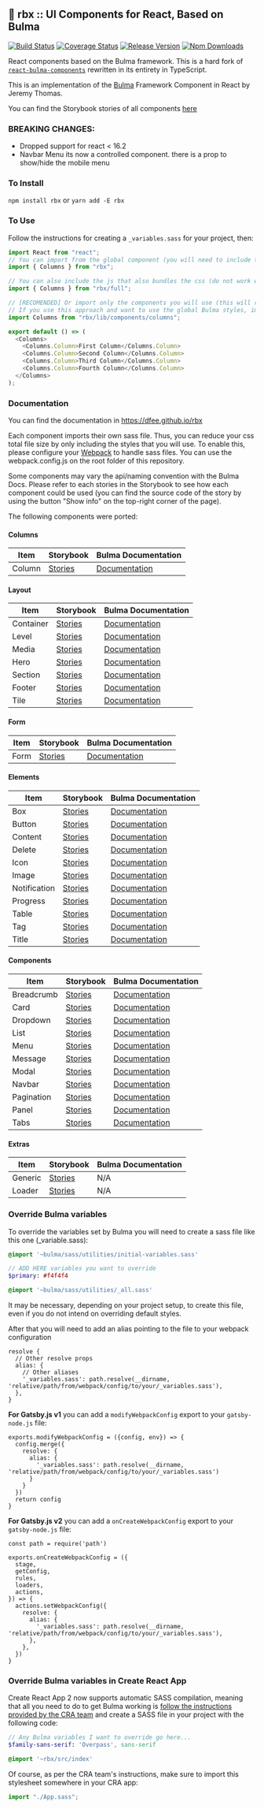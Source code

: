 ## 👟 rbx :: UI Components for React, Based on Bulma

[![Build Status](https://travis-ci.org/dfee/rbx.svg?branch=master)](https://travis-ci.org/dfee/rbx)
[![Coverage Status](https://coveralls.io/repos/github/dfee/rbx/badge.svg?branch=master)](https://coveralls.io/github/dfee/rbx?branch=master)
[![Release Version](https://img.shields.io/github/release/dfee/rbx.svg)](https://github.com/dfee/rbx)
[![Npm Downloads](https://img.shields.io/npm/dm/rbx.svg)](https://www.npmjs.com/package/rbx)

React components based on the Bulma framework. This is a hard fork of [`react-bulma-components`](https://github.com/couds/react-bulma-components) rewritten in its entirety in TypeScript.

This is an implementation of the [Bulma](http://bulma.io/) Framework Component in React by Jeremy Thomas.

You can find the Storybook stories of all components [here](https://dfee.github.io/rbx/)

### BREAKING CHANGES:

- Dropped support for react < 16.2
- Navbar Menu its now a controlled component. there is a prop to show/hide the mobile menu

### To Install

`npm install rbx` or `yarn add -E rbx`

### To Use

Follow the instructions for creating a `_variables.sass` for your project, then:

```javascript
import React from "react";
// You can import from the global component (you will need to include the css file dist/rbx.min.css)
import { Columns } from "rbx";

// You can also include the js that also bundles the css (do not work with server-side rendering)
import { Columns } from "rbx/full";

// [RECOMENDED] Or import only the components you will use (this will reduce the total bundle size)
// If you use this approach and want to use the global Bulma styles, import rbx/src/index.sass and configure webpack to handle sass files
import Columns from "rbx/lib/components/columns";

export default () => (
  <Columns>
    <Columns.Column>First Column</Columns.Column>
    <Columns.Column>Second Column</Columns.Column>
    <Columns.Column>Third Column</Columns.Column>
    <Columns.Column>Fourth Column</Columns.Column>
  </Columns>
);
```

### Documentation

You can find the documentation in https://dfee.github.io/rbx

Each component imports their own sass file. Thus, you can reduce your css total file size by only including the styles that you will use. To enable this, please configure your [Webpack](https://webpack.github.io/) to handle sass files. You can use the webpack.config.js on the root folder of this repository.

Some components may vary the api/naming convention with the Bulma Docs. Please refer to each stories in the Storybook to see how each component could be used (you can find the source code of the story by using the button "Show info" on the top-right corner of the page).

The following components were ported:

#### Columns

| Item   | Storybook                                                   | Bulma Documentation                                            |
| ------ | ----------------------------------------------------------- | -------------------------------------------------------------- |
| Column | [Stories](https://dfee.github.io/rbx/?selectedKind=Columns) | [Documentation](http://bulma.io/documentation/columns/basics/) |

#### Layout

| Item      | Storybook                                                              | Bulma Documentation                                                 |
| --------- | ---------------------------------------------------------------------- | ------------------------------------------------------------------- |
| Container | [Stories](https://dfee.github.io/rbx/?selectedKind=Layout%2FContainer) | [Documentation](http://bulma.io/documentation/layout/container/)    |
| Level     | [Stories](https://dfee.github.io/rbx/?selectedKind=Layout%2FLevel)     | [Documentation](http://bulma.io/documentation/layout/level/)        |
| Media     | [Stories](https://dfee.github.io/rbx/?selectedKind=Layout%2FMedia)     | [Documentation](http://bulma.io/documentation/layout/media-object/) |
| Hero      | [Stories](https://dfee.github.io/rbx/?selectedKind=Layout%2FHero)      | [Documentation](http://bulma.io/documentation/layout/hero/)         |
| Section   | [Stories](https://dfee.github.io/rbx/?selectedKind=Layout%2FSection)   | [Documentation](http://bulma.io/documentation/layout/section/)      |
| Footer    | [Stories](https://dfee.github.io/rbx/?selectedKind=Layout%2FFooter)    | [Documentation](http://bulma.io/documentation/layout/footer/)       |
| Tile      | [Stories](https://dfee.github.io/rbx/?selectedKind=Layout%2FTile)      | [Documentation](http://bulma.io/documentation/layout/tiles/)        |

#### Form

| Item | Storybook                                                | Bulma Documentation                                          |
| ---- | -------------------------------------------------------- | ------------------------------------------------------------ |
| Form | [Stories](https://dfee.github.io/rbx/?selectedKind=Form) | [Documentation](http://bulma.io/documentation/form/general/) |

#### Elements

| Item         | Storybook                                                                   | Bulma Documentation                                                   |
| ------------ | --------------------------------------------------------------------------- | --------------------------------------------------------------------- |
| Box          | [Stories](https://dfee.github.io/rbx/?selectedKind=Elements%2FBox)          | [Documentation](http://bulma.io/documentation/elements/box/)          |
| Button       | [Stories](https://dfee.github.io/rbx/?selectedKind=Elements%2FButton)       | [Documentation](http://bulma.io/documentation/elements/button/)       |
| Content      | [Stories](https://dfee.github.io/rbx/?selectedKind=Elements%2FContent)      | [Documentation](http://bulma.io/documentation/elements/content/)      |
| Delete       | [Stories](https://dfee.github.io/rbx/?selectedKind=Elements%2FDelete)       | [Documentation](http://bulma.io/documentation/elements/delete/)       |
| Icon         | [Stories](https://dfee.github.io/rbx/?selectedKind=Elements%2FIcon)         | [Documentation](http://bulma.io/documentation/elements/icon/)         |
| Image        | [Stories](https://dfee.github.io/rbx/?selectedKind=Elements%2FImage)        | [Documentation](http://bulma.io/documentation/elements/image/)        |
| Notification | [Stories](https://dfee.github.io/rbx/?selectedKind=Elements%2FNotification) | [Documentation](http://bulma.io/documentation/elements/notification/) |
| Progress     | [Stories](https://dfee.github.io/rbx/?selectedKind=Elements%2FProgress)     | [Documentation](http://bulma.io/documentation/elements/progress/)     |
| Table        | [Stories](https://dfee.github.io/rbx/?selectedKind=Elements%2FTable)        | [Documentation](http://bulma.io/documentation/elements/table/)        |
| Tag          | [Stories](https://dfee.github.io/rbx/?selectedKind=Elements%2FTag)          | [Documentation](http://bulma.io/documentation/elements/tag/)          |
| Title        | [Stories](https://dfee.github.io/rbx/?selectedKind=Elements%2FTitle)        | [Documentation](http://bulma.io/documentation/elements/title/)        |

#### Components

| Item       | Storybook                                                                   | Bulma Documentation                                                    |
| ---------- | --------------------------------------------------------------------------- | ---------------------------------------------------------------------- |
| Breadcrumb | [Stories](https://dfee.github.io/rbx/?selectedKind=Components%2FBreadcrumb) | [Documentation](http://bulma.io/documentation/components/breadcrumb/)  |
| Card       | [Stories](https://dfee.github.io/rbx/?selectedKind=Components%2FCard)       | [Documentation](http://bulma.io/documentation/components/card/)        |
| Dropdown   | [Stories](https://dfee.github.io/rbx/?selectedKind=Components%2FDropdown)   | [Documentation](http://bulma.io/documentation/components/dropdown/)    |
| List       | [Stories](https://dfee.github.io/rbx/?selectedKind=Components%2FList)       | [Documentation](http://bulma.io/documentation/components/list/)        |
| Menu       | [Stories](https://dfee.github.io/rbx/?selectedKind=Components%2FMenu)       | [Documentation](http://bulma.io/documentation/components/menu/)        |
| Message    | [Stories](https://dfee.github.io/rbx/?selectedKind=Components%2FMessage)    | [Documentation](http://bulma.io/documentation/components/message/)     |
| Modal      | [Stories](https://dfee.github.io/rbx/?selectedKind=Components%2FModal)      | [Documentation](http://bulma.io/documentation/components/modal/)       |
| Navbar     | [Stories](https://dfee.github.io/rbx/?selectedKind=Components%2FNavbar)     | [Documentation](https://bulma.io/documentation/components/navbar/)     |
| Pagination | [Stories](https://dfee.github.io/rbx/?selectedKind=Components%2FPagination) | [Documentation](https://bulma.io/documentation/components/pagination/) |
| Panel      | [Stories](https://dfee.github.io/rbx/?selectedKind=Components%2FPanel)      | [Documentation](https://bulma.io/documentation/components/panel/)      |
| Tabs       | [Stories](https://dfee.github.io/rbx/?selectedKind=Components%2FTabs)       | [Documentation](https://bulma.io/documentation/components/tabs/)       |

#### Extras

| Item    | Storybook                                                            | Bulma Documentation |
| ------- | -------------------------------------------------------------------- | ------------------- |
| Generic | [Stories](https://dfee.github.io/rbx/?selectedKind=Extras%2FGeneric) | N/A                 |
| Loader  | [Stories](https://dfee.github.io/rbx/?selectedKind=Extras%2FLoader)  | N/A                 |

### Override Bulma variables

To override the variables set by Bulma you will need to create a sass file like this one (\_variable.sass):

```sass
@import '~bulma/sass/utilities/initial-variables.sass'

// ADD HERE variables you want to override
$primary: #f4f4f4

@import '~bulma/sass/utilities/_all.sass'
```

It may be necessary, depending on your project setup, to create this file, even if you do not intend on overriding default styles.

After that you will need to add an alias pointing to the file to your webpack configuration

```
resolve {
  // Other resolve props
  alias: {
    // Other aliases
    '_variables.sass': path.resolve(__dirname, 'relative/path/from/webpack/config/to/your/_variables.sass'),
  },
}

```

**For Gatsby.js v1** you can add a `modifyWebpackConfig` export to your `gatsby-node.js` file:

```
exports.modifyWebpackConfig = ({config, env}) => {
  config.merge({
    resolve: {
      alias: {
        '_variables.sass': path.resolve(__dirname, 'relative/path/from/webpack/config/to/your/_variables.sass')
      }
    }
  })
  return config
}
```

**For Gatsby.js v2** you can add a `onCreateWebpackConfig` export to your `gatsby-node.js` file:

```
const path = require('path')

exports.onCreateWebpackConfig = ({
  stage,
  getConfig,
  rules,
  loaders,
  actions,
}) => {
  actions.setWebpackConfig({
    resolve: {
      alias: {
        '_variables.sass': path.resolve(__dirname, 'relative/path/from/webpack/config/to/your/_variables.sass'),
      },
    },
  })
}
```

### Override Bulma variables in Create React App

Create React App 2 now supports automatic SASS compilation, meaning that all you need to do to get Bulma working is [follow the instructions provided by the CRA team](https://github.com/facebook/create-react-app/blob/master/packages/react-scripts/template/README.md#adding-a-sass-stylesheet) and create a SASS file in your project with the following code:

```sass
// Any Bulma variables I want to override go here...
$family-sans-serif: 'Overpass', sans-serif

@import '~rbx/src/index'
```

Of course, as per the CRA team's instructions, make sure to import this stylesheet somewhere in your CRA app:

```js
import "./App.sass";
```
